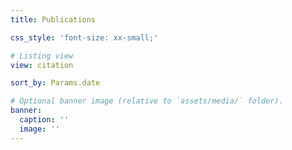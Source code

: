```yaml
---
title: Publications

css_style: 'font-size: xx-small;'

# Listing view
view: citation

sort_by: Params.date

# Optional banner image (relative to `assets/media/` folder).
banner:
  caption: ''
  image: ''
---
```

